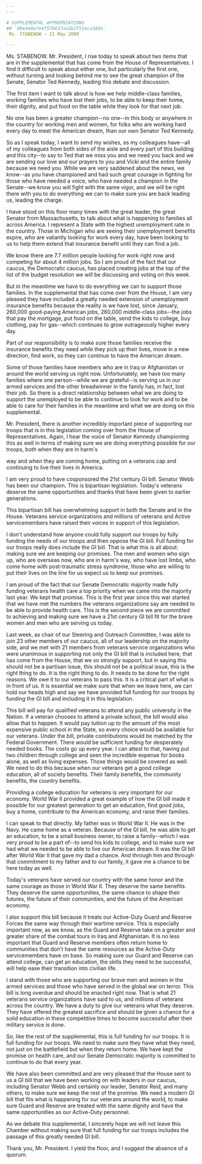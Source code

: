 ```yaml
---
---

# SUPPLEMENTAL APPROPRIATIONS
## `00e4e6e7e4f57b637aa2b2f51eca380a`
`Ms. STABENOW — 21 May 2008`

---
```



Ms. STABENOW. Mr. President, I rise today to speak about two items 
that are in the supplemental that has come from the House of 
Representatives. I find it difficult to speak about either one, but 
particularly the first one, without turning and looking behind me to 
see the great champion of the Senate, Senator Ted Kennedy, leading this 
debate and discussion.

The first item I want to talk about is how we help middle-class 
families, working families who have lost their jobs, to be able to keep 
their home, their dignity, and put food on the table while they look 
for that next job.

No one has been a greater champion--no one--in this body or anywhere 
in the country for working men and women, for folks who are working 
hard every day to meet the American dream, than our own Senator Ted 
Kennedy.

So as I speak today, I want to send my wishes, as my colleagues 
have--all of my colleagues from both sides of the aisle and every part 
of this building and this city--to say to Ted that we miss you and we 
need you back and we are sending our love and our prayers to you and 
Vicki and the entire family because we need you. While we are very 
saddened about the news, we know--as you have championed and had such 
great courage in fighting for those who have needed a voice, who have 
needed a champion in the Senate--we know you will fight with the same 
vigor, and we will be right there with you to do everything we can to 
make sure you are back leading us, leading the charge.

I have stood on this floor many times with the great leader, the 
great Senator from Massachusetts, to talk about what is happening to 
families all across America. I represent a State with the highest 
unemployment rate in the country. Those in Michigan who are seeing 
their unemployment benefits expire, who are valiantly looking for work 
every day, have been looking to us to help them extend that insurance 
benefit until they can find a job.

We know there are 7.7 million people looking for work right now and 
competing for about 4 million jobs. So I am proud of the fact that our 
caucus, the Democratic caucus, has placed creating jobs at the top of 
the list of the budget resolution we will be discussing and voting on 
this week.

But in the meantime we have to do everything we can to support those 
families. In the supplemental that has come over from the House, I am 
very pleased they have included a greatly needed extension of 
unemployment insurance benefits because the reality is we have lost, 
since January, 260,000 good-paying American jobs, 260,000 middle-class 
jobs--the jobs that pay the mortgage, put food on the table, send the 
kids to college, buy clothing, pay for gas--which continues to grow 
outrageously higher every day.

Part of our responsibility is to make sure those families receive the 
insurance benefits they need while they pick up their lives, move in a 
new direction, find work, so they can continue to have the American 
dream.

Some of those families have members who are in Iraq or Afghanistan or 
around the world serving us right now. Unfortunately, we have too many 
families where one person--while we are grateful--is serving us in our 
armed services and the other breadwinner in the family has, in fact, 
lost their job. So there is a direct relationship between what we are 
doing to support the unemployed to be able to continue to look for work 
and to be able to care for their families in the meantime and what we 
are doing on this supplemental.


Mr. President, there is another incredibly important piece of 
supporting our troops that is in this legislation coming over from the 
House of Representatives. Again, I hear the voice of Senator Kennedy 
championing this as well in terms of making sure we are doing 
everything possible for our troops, both when they are in harm's


way and when they are coming home, putting on a veterans cap and 
continuing to live their lives in America.

I am very proud to have cosponsored the 21st century GI bill. Senator 
Webb has been our champion. This is bipartisan legislation. Today's 
veterans deserve the same opportunities and thanks that have been given 
to earlier generations.

This bipartisan bill has overwhelming support in both the Senate and 
in the House. Veterans service organizations and millions of veterans 
and Active servicemembers have raised their voices in support of this 
legislation.

I don't understand how anyone could fully support our troops by fully 
funding the needs of our troops and then oppose the GI bill. Full 
funding for our troops really does include the GI bill. That is what 
this is all about: making sure we are keeping our promises. The men and 
women who sign up, who are overseas now, who are in harm's way, who 
have lost limbs, who come home with post-traumatic stress syndrome, 
those who are willing to put their lives on the line for us expect us 
to keep our promises.

I am proud of the fact that our Senate Democratic majority made fully 
funding veterans health care a top priority when we came into the 
majority last year. We kept that promise. This is the first year since 
this war started that we have met the numbers the veterans 
organizations say are needed to be able to provide health care. This is 
the second piece we are committed to achieving and making sure we have 
a 21st century GI bill fit for the brave women and men who are serving 
us today.

Last week, as chair of our Steering and Outreach Committee, I was 
able to join 23 other members of our caucus, all of our leadership on 
the majority side, and we met with 21 members from veterans service 
organizations who were unanimous in supporting not only the GI bill 
that is included here, that has come from the House, that we so 
strongly support, but in saying this should not be a partisan issue, 
this should not be a political issue, this is the right thing to do. It 
is the right thing to do. It needs to be done for the right reasons. We 
owe it to our veterans to pass this. It is a critical part of what is 
in front of us. It is essential we make sure that when we leave here, 
we can hold our heads high and say we have provided full funding for 
our troops by funding the GI bill and including it in this legislation.

This bill will pay for qualified veterans to attend any public 
university in the Nation. If a veteran chooses to attend a private 
school, the bill would also allow that to happen. It would pay tuition 
up to the amount of the most expensive public school in the State, so 
every choice would be available for our veterans. Under the bill, 
private contributions would be matched by the Federal Government. There 
would be sufficient funding for desperately needed books. The costs go 
up every year. I can attest to that, having put two children through 
college and seen the incredible expense for books alone, as well as 
living expenses. Those things would be covered as well. We need to do 
this because when our veterans get a good college education, all of 
society benefits. Their family benefits, the community benefits, the 
country benefits.

Providing a college education for veterans is very important for our 
economy. World War II provided a great example of how the GI bill made 
it possible for our greatest generation to get an education, find good 
jobs, buy a home, contribute to the American economy, and raise their 
families.

I can speak to that directly. My father was in World War II. He was 
in the Navy. He came home as a veteran. Because of the GI bill, he was 
able to get an education, to be a small business owner, to raise a 
family--which I was very proud to be a part of--to send his kids to 
college, and to make sure we had what we needed to be able to live our 
American dream. It was the GI bill after World War II that gave my dad 
a chance. And through him and through that commitment to my father and 
to our family, it gave me a chance to be here today as well.

Today's veterans have served our country with the same honor and the 
same courage as those in World War II. They deserve the same benefits. 
They deserve the same opportunities, the same chance to shape their 
futures, the future of their communities, and the future of the 
American economy.

I also support this bill because it treats our Active-Duty Guard and 
Reserve Forces the same way through their wartime service. This is 
especially important now, as we know, as the Guard and Reserve take on 
a greater and greater share of the combat tours in Iraq and 
Afghanistan. It is no less important that Guard and Reserve members 
often return home to communities that don't have the same resources as 
the Active-Duty servicemembers have on base. So making sure our Guard 
and Reserve can attend college, can get an education, the skills they 
need to be successful, will help ease their transition into civilian 
life.

I stand with those who are supporting our brave men and women in the 
armed services and those who have served in the global war on terror. 
This bill is long overdue and should be enacted right now. That is what 
21 veterans service organizations have said to us, and millions of 
veterans across the country. We have a duty to give our veterans what 
they deserve. They have offered the greatest sacrifice and should be 
given a chance for a solid education in these competitive times to 
become successful after their military service is done.

So, like the rest of the supplemental, this is full funding for our 
troops. It is full funding for our troops. We need to make sure they 
have what they need, not just on the battlefield but when they return 
home. We have kept the promise on health care, and our Senate 
Democratic majority is committed to continue to do that every year.

We have also been committed and are very pleased that the House sent 
to us a GI bill that we have been working on with leaders in our 
caucus, including Senator Webb and certainly our leader, Senator Reid, 
and many others, to make sure we keep the rest of the promise. We need 
a modern GI bill that fits what is happening for our veterans around 
the world, to make sure Guard and Reserve are treated with the same 
dignity and have the same opportunities as our Active-Duty personnel.

As we debate this supplemental, I sincerely hope we will not leave 
this Chamber without making sure that full funding for our troops 
includes the passage of this greatly needed GI bill.

Thank you, Mr. President. I yield the floor, and I suggest the 
absence of a quorum.
